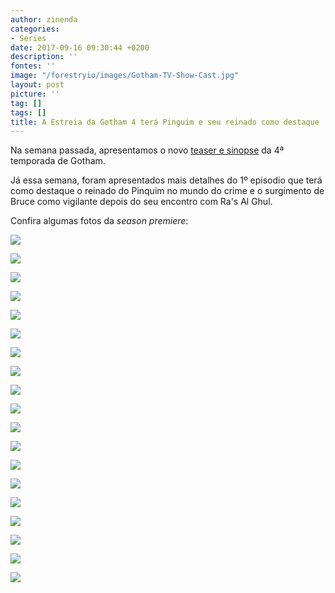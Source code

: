 ```yaml
---
author: zinenda
categories:
- Series
date: 2017-09-16 09:30:44 +0200
description: ''
fontes: ''
image: "/forestryio/images/Gotham-TV-Show-Cast.jpg"
layout: post
picture: ''
tag: []
tags: []
title: A Estreia da Gotham 4 terá Pinguim e seu reinado como destaque
---
```



Na semana passada, apresentamos o novo [teaser e sinopse](http://maning.tech/series/2017/09/09/gotham-tem-novo-trailer-e-sinopse/) da 4ª temporada de Gotham.

Já essa semana, foram apresentados mais detalhes do 1º episodio que terá como destaque o reinado do Pinquim no mundo do crime e o surgimento de Bruce como vigilante depois do seu encontro com Ra's Al Ghul.

Confira algumas fotos da *season premiere*:

![](/forestryio/images/content_pic-19.jpg)

![](/forestryio/images/content_pic-4.jpg)

![](/forestryio/images/content_pic-2-1.jpg)

![](/forestryio/images/content_pic-3-1.jpg)

![](/forestryio/images/content_pic-4.jpg)

![](/forestryio/images/content_pic-5.jpg)

![](/forestryio/images/content_pic-6.jpg)

![](/forestryio/images/content_pic-7.jpg)

![](/forestryio/images/content_pic-8.jpg)

![](/forestryio/images/content_pic-9.jpg)

![](/forestryio/images/content_pic-10.jpg)

![](/forestryio/images/content_pic-11.jpg)

![](/forestryio/images/content_pic-12.jpg)

![](/forestryio/images/content_pic-13.jpg)

![](/forestryio/images/content_pic-15.jpg)

![](/forestryio/images/content_pic-16.jpg)

![](/forestryio/images/content_pic-17.jpg)

![](/forestryio/images/content_pic-18.jpg)

![](/forestryio/images/content_pic-14.jpg)

